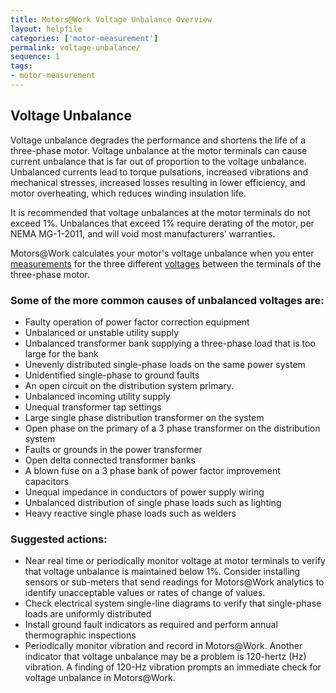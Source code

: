 ```yaml
---
title: Motors@Work Voltage Unbalance Overview
layout: helpfile
categories: ['motor-measurement']
permalink: voltage-unbalance/
sequence: 1
tags:
- motor-measurement
---
```

## Voltage Unbalance

Voltage unbalance degrades the performance and shortens the life of a three-phase motor. Voltage unbalance at the motor terminals can cause current unbalance that is far out of proportion to the voltage unbalance. Unbalanced currents lead to torque pulsations, increased vibrations and mechanical stresses, increased losses resulting in lower efficiency, and motor overheating, which reduces winding insulation life.

It is recommended that voltage unbalances at the motor terminals do not exceed 1%. Unbalances that exceed 1% require derating of the motor, per NEMA MG-1-2011, and will void most manufacturers’ warranties.

Motors@Work calculates your motor's voltage unbalance when you enter [measurements](/motor-measurement) for the three different [voltages](/motor-measurement-voltage) between the terminals of the three-phase motor.

### Some of the more common causes of unbalanced voltages are:
- Faulty operation of power factor correction equipment
- Unbalanced or unstable utility supply
- Unbalanced transformer bank supplying a three-phase load that is too large for the bank
- Unevenly distributed single-phase loads on the same power system
- Unidentified single-phase to ground faults
- An open circuit on the distribution system primary.
- Unbalanced incoming utility supply
- Unequal transformer tap settings
- Large single phase distribution transformer on the system
- Open phase on the primary of a 3 phase transformer on the distribution system
- Faults or grounds in the power transformer
- Open delta connected transformer banks
- A blown fuse on a 3 phase bank of power factor improvement capacitors
- Unequal impedance in conductors of power supply wiring
- Unbalanced distribution of single phase loads such as lighting
- Heavy reactive single phase loads such as welders

### Suggested actions:
- Near real time or periodically monitor voltage at motor terminals to verify that voltage unbalance is maintained below 1%. Consider installing sensors or sub-meters that send readings for Motors@Work analytics to identify unacceptable values or rates of change of values.  
- Check electrical system single-line diagrams to verify that single-phase loads are uniformly distributed
- Install ground fault indicators as required and perform annual thermographic inspections
- Periodically monitor vibration and record in Motors@Work. Another indicator that voltage unbalance may be a problem is 120-hertz (Hz) vibration.  A finding of 120-Hz vibration prompts an immediate check for voltage unbalance in Motors@Work.
